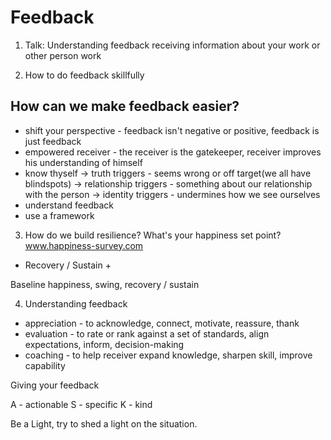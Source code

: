 # Feedback #

1. Talk: Understanding feedback
receiving information about your work or other person work

2. How to do feedback skillfully
## How can we make feedback easier? ##
* shift your perspective - feedback isn't negative or positive, feedback is just feedback
* empowered receiver - the receiver is the gatekeeper, receiver improves his understanding of himself
* know thyself -> truth triggers - seems wrong or off target(we all have blindspots)
               -> relationship triggers - something about our relationship with the person
               -> identity triggers - undermines how we see ourselves
* understand feedback
* use a framework

3. How do we build resilience?
   What's your happiness set point?
   www.happiness-survey.com

- Recovery / Sustain +

Baseline happiness, swing, recovery / sustain

4. Understanding feedback
* appreciation - to acknowledge, connect, motivate, reassure, thank
* evaluation - to rate or rank against a set of standards, align expectations, inform, decision-making 
* coaching - to help receiver expand knowledge, sharpen skill, improve capability

Giving your feedback

A - actionable
S - specific
K - kind

Be a Light, try to shed a light on the situation.
